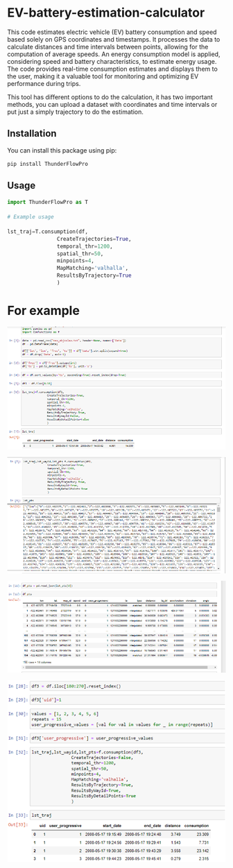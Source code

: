 # EV-battery-estimation-calculator

This code estimates electric vehicle (EV) battery consumption and speed based solely on GPS coordinates and timestamps. It processes the data to calculate distances and time intervals between points, allowing for the computation of average speeds. An energy consumption model is applied, considering speed and battery characteristics, to estimate energy usage. The code provides real-time consumption estimates and displays them to the user, making it a valuable tool for monitoring and optimizing EV performance during trips.

This tool has different options to do the calculation, it has two important methods, you can upload a dataset with coordinates and time intervals or put just a simply trajectory to do the estimation.

## Installation

You can install this package using pip:


```bash
pip install ThunderFlowPro
```

## Usage
```python
import ThunderFlowPro as T

# Example usage

lst_traj=T.consumption(df,
                CreateTrajectories=True,                               
                temporal_thr=1200,
                spatial_thr=50,
                minpoints=4,
                MapMatching='valhalla',
                ResultsByTrajectory=True
                )
```


# For example
![Tutorial](https://github.com/cordeiroandres/EV-battery-calculator/blob/main/Images/Tutorial1.png)

![Tutorial](https://github.com/cordeiroandres/EV-battery-calculator/blob/main/Images/Tutorial2.png)

![Tutorial](https://github.com/cordeiroandres/EV-battery-calculator/blob/main/Images/Tutorial3.png)

![Tutorial](https://github.com/cordeiroandres/EV-battery-calculator/blob/main/Images/Tutorial4.png)
